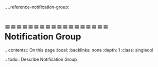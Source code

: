 .. _reference-notification-group:

==================
Notification Group
==================

.. contents:: On this page
    :local:
    :backlinks: none
    :depth: 1
    :class: singlecol

.. todo::
    Describe Notification Group
